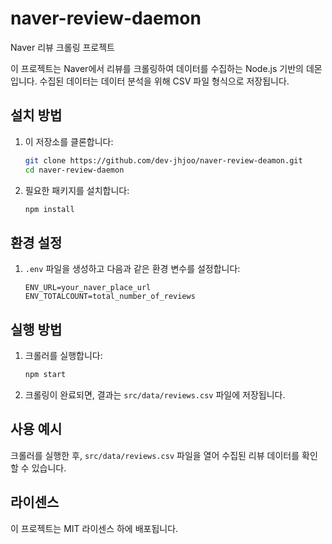 # naver-review-daemon
Naver 리뷰 크롤링 프로젝트

이 프로젝트는 Naver에서 리뷰를 크롤링하여 데이터를 수집하는 Node.js 기반의 데몬입니다. 수집된 데이터는 데이터 분석을 위해 CSV 파일 형식으로 저장됩니다.


## 설치 방법

1. 이 저장소를 클론합니다:
   ```bash
   git clone https://github.com/dev-jhjoo/naver-review-deamon.git
   cd naver-review-daemon
   ```

2. 필요한 패키지를 설치합니다:
   ```bash
   npm install
   ```

## 환경 설정

1. `.env` 파일을 생성하고 다음과 같은 환경 변수를 설정합니다:
   ```
   ENV_URL=your_naver_place_url
   ENV_TOTALCOUNT=total_number_of_reviews
   ```

## 실행 방법

1. 크롤러를 실행합니다:
   ```bash
   npm start
   ```

2. 크롤링이 완료되면, 결과는 `src/data/reviews.csv` 파일에 저장됩니다.

## 사용 예시

크롤러를 실행한 후, `src/data/reviews.csv` 파일을 열어 수집된 리뷰 데이터를 확인할 수 있습니다.

## 라이센스

이 프로젝트는 MIT 라이센스 하에 배포됩니다.